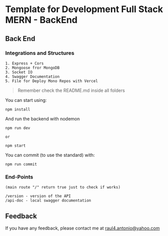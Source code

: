 # Template for Development Full Stack MERN - BackEnd
## Back End
### Integrations and Structures

    1. Express + Cors
    2. Mongoose fror MongoDB
    3. Socket IO
    4. Swagger Documentation
    5. File for Deploy Mono Repos with Vercel

>Remember check the README.md inside all folders

You can start using:

    npm install

And run the backend with nodemon

    npm run dev

    or

    npm start

You can commit (to use the standard) with:

    npm run commit

### End-Points
    (main route "/" return true just to check if works)

    /version - version of the API
    /api-doc - local swagger documentation

## Feedback

If you have any feedback, please contact me at raul4.antonio@yahoo.com
